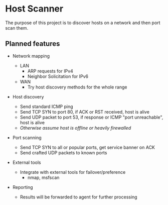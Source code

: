 # Host Scanner

The purpose of this project is to discover hosts on a network and then port scan them.

## Planned features

* Network mapping
  * LAN
    * ARP requests for IPv4
    * Neighbor Solicitation for IPv6
  * WAN
    * Try host discovery methods for the whole range

* Host discovery
  * Send standard ICMP ping
  * Send TCP SYN to port 80, if ACK or RST received, host is alive
  * Send UDP packet to port 53, if response or ICMP "port unreachable", host is alive
  * _Otherwise assume host is offline or heavily firewalled_

* Port scanning
  * Send TCP SYN to all or popular ports, get service banner on ACK
  * Send crafted UDP packets to known ports

* External tools
  * Integrate with external tools for failover/preference
    * nmap, msfscan

* Reporting
  * Results will be forwarded to agent for further processing